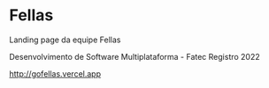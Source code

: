 # Fellas
 Landing page da equipe Fellas  
 
 Desenvolvimento de Software Multiplataforma - Fatec Registro 2022
 
 http://gofellas.vercel.app
